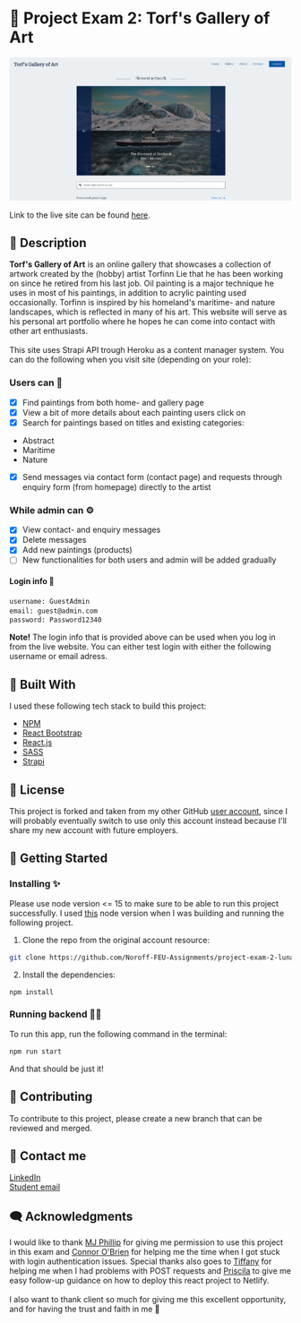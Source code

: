 # 🎨 Project Exam 2: Torf's Gallery of Art
<img src="/src/assets/home.png" alt="Torf's Gallery of Art homepage screenshot.">

Link to the live site can be found [here](https://torfs-gallery.netlify.app/).

## 📜 Description
<b>Torf's Gallery of Art</b> is an online gallery that showcases a collection of artwork created by the (hobby) artist Torfinn Lie that he has been working on since he retired from his last job. Oil painting is a major technique he uses in most of his paintings, in addition to acrylic painting used occasionally. Torfinn is inspired by his homeland's maritime- and nature landscapes, which is reflected in many of his art. This website will serve as his personal art portfolio where he hopes he can come into contact with other art enthusiasts.
<br><br>
This site uses Strapi API trough Heroku as a content manager system. You can do the following when you visit site (depending on your role): 
### Users can 👤
- [x] Find paintings from both home- and gallery page 
- [x] View a bit of more details about each painting users click on
- [x] Search for paintings based on titles and existing categories:
+ Abstract
+ Maritime
+ Nature
- [x] Send messages via contact form (contact page) and requests through enquiry form (from homepage) directly to the artist
### While admin can ⚙️
- [x] View contact- and enquiry messages
- [x] Delete messages
- [x] Add new paintings (products)
- [ ] New functionalities for both users and admin will be added gradually
#### Login info 🔐
```bash
username: GuestAdmin
email: guest@admin.com
password: Password12340
```
<b>Note!</b> The login info that is provided above can be used when you log in from the live website. You can either test login with either the following username or email adress. 
## 🔧 Built With
I used these following tech stack to build this project:
- [NPM](https://www.npmjs.com/)
- [React Bootstrap](https://https://react-bootstrap.github.io/)
- [React.js](https://reactjs.org/)
- [SASS](https://sass-lang.com/)
- [Strapi](https://strapi.io/) 
## 🏅 License
This project is forked and taken from my other GitHub [user account](https://www.github.com/LunaDragon666), since I will probably eventually switch to use only this account instead because I'll share my new account with future employers. 
<br>
## 🚀 Getting Started
### Installing ✨
Please use node version <= 15 to make sure to be able to run this project successfully. I used [this](https://www.npackd.org/p/org.nodejs.NodeJS/14.18.1) node version when I was building and running the following project. 
1. Clone the repo from the original account resource:
```bash
git clone https://github.com/Noroff-FEU-Assignments/project-exam-2-lunadragon666.git
```
2. Install the dependencies:
```
npm install
```
### Running backend 👩‍💻
To run this app, run the following command in the terminal:
```bash
npm run start
```
And that should be just it!
## 🔗 Contributing
To contribute to this project, please create a new branch that can be reviewed and merged.
## 🤙 Contact me
[LinkedIn](https://www.linkedin.com/in/monika-lie/)
<br>
[Student email](mailto:monlie16236@stud.noroff.no) 
## 🗨️ Acknowledgments
I would like to thank [MJ Phillip](https://www.github.com/MJPhillip) for giving me permission to use this project in this exam and [Connor O'Brien](https://www.github.com/cnnrbrn) for helping me the time when I got stuck with login authentication issues. Special thanks also goes to [Tiffany](https://www.github.com/utvaer) for helping me when I had problems with POST requests and [Priscila](https://www.github.com/pkderlam87) to give me easy follow-up guidance on how to deploy this react project to Netlify.
<br><br>
I also want to thank client so much for giving me this excellent opportunity, and for having the trust and faith in me 🙏
<br>
<br>

